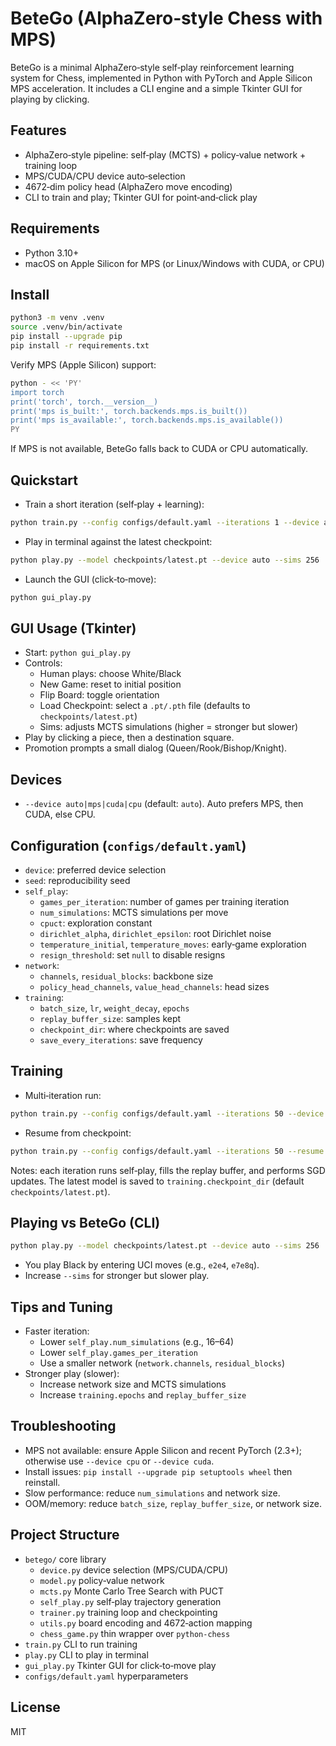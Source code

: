 # BeteGo (AlphaZero‑style Chess with MPS)

BeteGo is a minimal AlphaZero‑style self‑play reinforcement learning system for Chess, implemented in Python with PyTorch and Apple Silicon MPS acceleration. It includes a CLI engine and a simple Tkinter GUI for playing by clicking.

## Features
- AlphaZero‑style pipeline: self‑play (MCTS) + policy‑value network + training loop
- MPS/CUDA/CPU device auto‑selection
- 4672‑dim policy head (AlphaZero move encoding)
- CLI to train and play; Tkinter GUI for point‑and‑click play

## Requirements
- Python 3.10+
- macOS on Apple Silicon for MPS (or Linux/Windows with CUDA, or CPU)

## Install
```bash
python3 -m venv .venv
source .venv/bin/activate
pip install --upgrade pip
pip install -r requirements.txt
```

Verify MPS (Apple Silicon) support:
```bash
python - << 'PY'
import torch
print('torch', torch.__version__)
print('mps is_built:', torch.backends.mps.is_built())
print('mps is_available:', torch.backends.mps.is_available())
PY
```
If MPS is not available, BeteGo falls back to CUDA or CPU automatically.

## Quickstart
- Train a short iteration (self‑play + learning):
```bash
python train.py --config configs/default.yaml --iterations 1 --device auto
```
- Play in terminal against the latest checkpoint:
```bash
python play.py --model checkpoints/latest.pt --device auto --sims 256
```
- Launch the GUI (click‑to‑move):
```bash
python gui_play.py
```

## GUI Usage (Tkinter)
- Start: `python gui_play.py`
- Controls:
  - Human plays: choose White/Black
  - New Game: reset to initial position
  - Flip Board: toggle orientation
  - Load Checkpoint: select a `.pt/.pth` file (defaults to `checkpoints/latest.pt`)
  - Sims: adjusts MCTS simulations (higher = stronger but slower)
- Play by clicking a piece, then a destination square.
- Promotion prompts a small dialog (Queen/Rook/Bishop/Knight).

## Devices
- `--device auto|mps|cuda|cpu` (default: `auto`). Auto prefers MPS, then CUDA, else CPU.

## Configuration (`configs/default.yaml`)
- `device`: preferred device selection
- `seed`: reproducibility seed
- `self_play`:
  - `games_per_iteration`: number of games per training iteration
  - `num_simulations`: MCTS simulations per move
  - `cpuct`: exploration constant
  - `dirichlet_alpha`, `dirichlet_epsilon`: root Dirichlet noise
  - `temperature_initial`, `temperature_moves`: early‑game exploration
  - `resign_threshold`: set `null` to disable resigns
- `network`:
  - `channels`, `residual_blocks`: backbone size
  - `policy_head_channels`, `value_head_channels`: head sizes
- `training`:
  - `batch_size`, `lr`, `weight_decay`, `epochs`
  - `replay_buffer_size`: samples kept
  - `checkpoint_dir`: where checkpoints are saved
  - `save_every_iterations`: save frequency

## Training
- Multi‑iteration run:
```bash
python train.py --config configs/default.yaml --iterations 50 --device auto
```
- Resume from checkpoint:
```bash
python train.py --config configs/default.yaml --iterations 50 --resume checkpoints/latest.pt
```
Notes: each iteration runs self‑play, fills the replay buffer, and performs SGD updates. The latest model is saved to `training.checkpoint_dir` (default `checkpoints/latest.pt`).

## Playing vs BeteGo (CLI)
```bash
python play.py --model checkpoints/latest.pt --device auto --sims 256
```
- You play Black by entering UCI moves (e.g., `e2e4`, `e7e8q`).
- Increase `--sims` for stronger but slower play.

## Tips and Tuning
- Faster iteration:
  - Lower `self_play.num_simulations` (e.g., 16–64)
  - Lower `self_play.games_per_iteration`
  - Use a smaller network (`network.channels`, `residual_blocks`)
- Stronger play (slower):
  - Increase network size and MCTS simulations
  - Increase `training.epochs` and `replay_buffer_size`

## Troubleshooting
- MPS not available: ensure Apple Silicon and recent PyTorch (2.3+); otherwise use `--device cpu` or `--device cuda`.
- Install issues: `pip install --upgrade pip setuptools wheel` then reinstall.
- Slow performance: reduce `num_simulations` and network size.
- OOM/memory: reduce `batch_size`, `replay_buffer_size`, or network size.

## Project Structure
- `betego/` core library
  - `device.py` device selection (MPS/CUDA/CPU)
  - `model.py` policy‑value network
  - `mcts.py` Monte Carlo Tree Search with PUCT
  - `self_play.py` self‑play trajectory generation
  - `trainer.py` training loop and checkpointing
  - `utils.py` board encoding and 4672‑action mapping
  - `chess_game.py` thin wrapper over `python-chess`
- `train.py` CLI to run training
- `play.py` CLI to play in terminal
- `gui_play.py` Tkinter GUI for click‑to‑move play
- `configs/default.yaml` hyperparameters

## License
MIT 